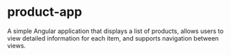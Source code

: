 # product-app
A simple Angular application that displays a list of products, allows users to view detailed information for each item, and supports navigation between views.
